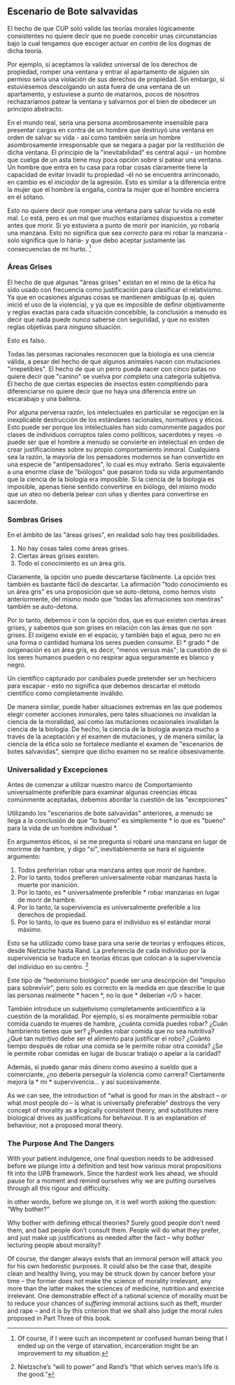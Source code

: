 ## Escenario de Bote salvavidas

El hecho de que CUP solo valide las teorías morales lógicamente consistentes no quiere decir que no puede concebir unas circunstancias bajo la cual tengamos que escoger actuar *en contra* de los dogmas de dicha teoría.

Por ejemplo, si aceptamos la validez universal de los derechos de propiedad, romper una ventana y entrar al apartamento de alguien sin permiso sería una violación de sus derechos de propiedad. Sin embargo, si estuviésemos descolgando un asta fuera de una ventana de un apartamento, y estuviese a punto de matarnos, pocos de nosotros rechazaríamos patear la ventana y salvarnos por el bien de obedecer un principio abstracto.

En el mundo real, sería una persona asombrosamente insensible para presentar cargos en contra de un hombre que destruyó una ventana en orden de salvar su vida - así como también sería un hombre asombrosamente irresponsable que se negara a pagar por la restitución de dicha ventana. El principio de la "inevitabilidad" es central aquí - un hombre que cuelga de un asta tiene muy poca opción sobre si patear una ventana. Un hombre que entra en tu casa para robar cosas claramente tiene la capacidad de evitar invadir tu propiedad -él no se encuentra arrinconado, en cambio es el *iniciador* de la agresión. Esto es similar a la diferencia entre la mujer que el hombre la engaña, contra la mujer que el hombre encierra en el sótano.

Esto no quiere decir que romper una ventana para salvar tu vida no esté mal. Lo está, pero es un mal que muchos estaríamos dispuestos a cometer antes que morir. Si yo estuviera a punto de morir por inanición, yo robaría una manzana. Esto no significa que sea *correcto* para mí robar la manzana -solo significa que lo haría- y que debo aceptar justamente las consecuencias de mi hurto. [^10]

### Áreas Grises

El hecho de que algunas "áreas grises" existan en el reino de la ética ha sido usado con frecuencia como justificación para clasificar el relativismo. Ya que en ocasiones algunas cosas se mantienen ambiguas (p.ej. quien inició el uso de la violencia), y ya que es imposible de definir objetivamente y reglas exactas para cada situación concebible, la conclusión a menudo es decir que nada puede *nunca* saberse con seguridad, y que no existen reglas objetivas para *ninguna* situación.

Esto es falso.

Todas las personas racionales reconocen que la biología es una ciencia válida, a pesar del hecho de que algunos animales nacen con mutaciones "irrepetibles". El hecho de que un perro pueda nacer con cinco patas no quiere decir que "canino" se vuelva por completo una categoría subjetiva. El hecho de que ciertas especies de insectos estén compitiendo para diferenciarse no quiere decir que no haya una diferencia entre un escarabajo y una ballena.

Por alguna perversa razón, los intelectuales en particular se regocijan en la inexplicable destrucción de los estándares racionales, normativos y éticos. Esto puede ser porque los intelectuales han sido comúnmente pagados por clases de individuos corruptos tales como políticos, sacerdotes y reyes -o puede ser que el hombre a menudo se convierte en intelectual en orden de crear justificaciones sobre su propio comportamiento inmoral. Cualquiera sea la razón, la mayoría de los pensadores modernos se han convertido en una especie de "antipensadores", lo cual es muy extraño. Sería equivalente a una enorme clase de "biólogos" que pasaron toda su vida argumentando que la ciencia de la biología era imposible. Si la ciencia de la biología es imposible, apenas tiene sentido convertirse en biólogo, del mismo modo que un ateo no debería pelear con uñas y dientes para convertirse en sacerdote.

### Sombras Grises

En el ámbito de las "áreas grises", en realidad solo hay tres posibilidades.

1. No hay cosas tales como áreas grises.
2. Ciertas áreas grises existen.
3. Todo el conocimiento es un área gris.

Claramente, la opción uno puede descartarse fácilmente. La opción tres también es bastante fácil de descartar. La afirmación "todo conocimiento es un área gris" es una proposición que se auto-detona, como hemos visto anteriormente, del mismo modo que "todas las afirmaciones son mentiras" también se auto-detona.

Por lo tanto, debemos ir con la opción dos, que es que existen ciertas áreas grises, y sabemos que son grises en relación con las áreas que no son grises. El oxígeno existe en el espacio, y también bajo el agua, pero no en una forma o cantidad humana los seres pueden consumir. El * grado * de oxigenación es un área gris, es decir, "menos versus más"; la cuestión de si los seres humanos pueden o no respirar agua seguramente es blanco y negro.

Un científico capturado por caníbales puede pretender ser un hechicero para escapar - esto no significa que debemos descartar el método científico como completamente inválido.

De manera similar, puede haber situaciones extremas en las que podemos elegir cometer acciones inmorales, pero tales situaciones no invalidan la ciencia de la moralidad, así como las mutaciones ocasionales invalidan la ciencia de la biología. De hecho, la ciencia de la biología avanza mucho a través de la aceptación y el examen de mutaciones, y de manera similar, la ciencia de la ética solo se fortalece mediante el examen de "escenarios de botes salvavidas", siempre que dicho examen no se realice obsesivamente.

### Universalidad y Excepciones

Antes de comenzar a utilizar nuestro marco de Comportamiento universalmente preferible para examinar algunas creencias éticas comúnmente aceptadas, debemos abordar la cuestión de las "excepciones"

Utilizando los "escenarios de bote salvavidas" anteriores, a menudo se llega a la conclusión de que "lo bueno" es simplemente * lo que es "bueno" para la vida de un hombre individual *.

En argumentos éticos, si se me pregunta si robaré una manzana en lugar de morirme de hambre, y digo "sí", inevitablemente se hará el siguiente argumento:

1. Todos preferirían robar una manzana antes que morir de hambre.
2. Por lo tanto, todos prefieren universalmente robar manzanas hasta la muerte por inanición.
3. Por lo tanto, es * universalmente preferible * robar manzanas en lugar de morir de hambre.
4. Por lo tanto, la supervivencia es universalmente preferible a los derechos de propiedad.
5. Por lo tanto, lo que es bueno para el individuo es el estándar moral máximo.

Esto se ha utilizado como base para una serie de teorías y enfoques éticos, desde Nietzsche hasta Rand. La preferencia de cada individuo por la supervivencia se traduce en teorías éticas que colocan a la supervivencia del individuo en su centro. [^11]

Este tipo de "hedonismo biológico" puede ser una descripción del "impulso para sobrevivir", pero solo es correcto en la medida en que describe lo que las personas realmente * hacen *, no lo que * deberían </0 > hacer.</p> 

También introduce un subjetivismo completamente anticientífico a la cuestión de la moralidad. Por ejemplo, si es moralmente permisible robar comida cuando te mueres de hambre, ¿cuánta comida puedes robar? ¿Cuán hambriento tienes que ser? ¿Puedes robar comida que no sea nutritiva? ¿Qué tan nutritivo debe ser el alimento para justificar el robo? ¿Cuánto tiempo después de robar una comida se le permite robar otra comida? ¿Se le permite robar comidas en lugar de buscar trabajo o apelar a la caridad?

Además, si puedo ganar más dinero como asesino a sueldo que a comerciante, ¿no debería perseguir la violencia como carrera? Ciertamente mejora la * mi * supervivencia... y así sucesivamente.

As we can see, the introduction of “what is good for man in the abstract – or what most people do – is what is universally preferable” destroys the very concept of morality as a logically consistent theory, and substitutes mere biological drives as justifications for behaviour. It is an explanation of behaviour, not a proposed moral theory.

### The Purpose And The Dangers

With your patient indulgence, one final question needs to be addressed before we plunge into a definition and test how various moral propositions fit into the UPB framework. Since the hardest work lies ahead, we should pause for a moment and remind ourselves why we are putting ourselves through all this rigour and difficulty.

In other words, before we plunge on, it is well worth asking the question: “Why bother?”

Why bother with defining ethical theories? Surely good people don’t need them, and bad people don’t consult them. People will do what they prefer, and just make up justifications as needed after the fact – why *bother* lecturing people about morality?

Of course, the danger always exists that an immoral person will attack you for his own hedonistic purposes. It could also be the case that, despite clean and healthy living, you may be struck down by cancer before your time – the former does not make the science of morality irrelevant, any more than the latter makes the sciences of medicine, nutrition and exercise irrelevant. One demonstrable effect of a rational science of morality must be to reduce your chances of *suffering* immoral actions such as theft, murder and rape – and it is by this criterion that we shall also judge the moral rules proposed in Part Three of this book.

[^10]: Of course, if I were such an incompetent or confused human being that I ended up on the verge of starvation, incarceration might be an improvement to my situation.

[^11]: Nietzsche’s “will to power” and Rand’s “that which serves man’s life is the good.”